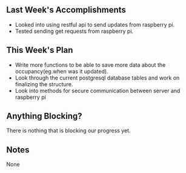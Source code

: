 ## Last Week's Accomplishments

- Looked into using restful api to send updates from raspberry pi.
- Tested sending get requests from raspberry pi.

## This Week's Plan

- Write more functions to be able to save more data about the occupancy(eg.when was it updated).
- Look through the current postgresql database tables and work on finalizing the structure.
- Look into methods for secure communication between server and raspberry pi

## Anything Blocking?

There is nothing that is blocking our progress yet.

## Notes

None
